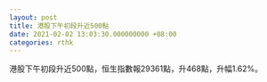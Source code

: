 ```yaml
---
layout: post
title: 港股下午初段升近500點
date: 2021-02-02 13:03:30.000000000 +08:00
categories: rthk
---
```


港股下午初段升近500點，恒生指數報29361點，升468點，升幅1.62%。
